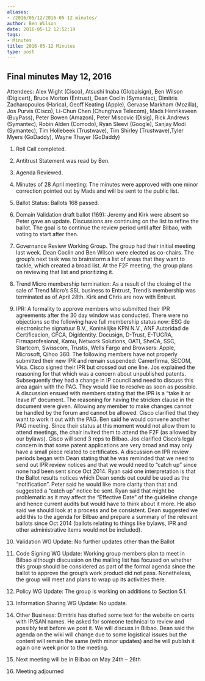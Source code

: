 ```yaml
---
aliases:
- /2016/05/12/2016-05-12-minutes/
author: Ben Wilson
date: 2016-05-12 12:52:19
tags:
- Minutes
title: 2016-05-12 Minutes
type: post
---
```


## Final minutes May 12, 2016

Attendees: Alex Wight (Cisco), Atsushi Inaba (Globalsign), Ben Wilson (Digicert), Bruce Morton (Entrust), Dean Coclin (Symantec), Dimitris Zacharopoulos (Harica), Geoff Keating (Apple), Gervase Markham (Mozilla), Jos Purvis (Cisco), Li-Chun Chen (Chunghwa Telecom), Mads Henriksveen (BuyPass), Peter Bowen (Amazon), Peter Miscovic (Disig), Rick Andrews (Symantec), Robin Alden (Comodo), Ryan Sleevi (Google), Sanjay Modi (Symantec), Tim Hollebeek (Trustwave), Tim Shirley (Trustwave),Tyler Myers (GoDaddy), Wayne Thayer (GoDaddy)

1. Roll Call completed.

1. Antitrust Statement was read by Ben.

1. Agenda Reviewed.

1. Minutes of 28 April meeting: The minutes were approved with one minor correction pointed out by Mads and will be sent to the public list.

1. Ballot Status: Ballots 168 passed.

1. Domain Validation draft ballot (169): Jeremy and Kirk were absent so Peter gave an update. Discussions are continuing on the list to refine the ballot. The goal is to continue the review period until after Bilbao, with voting to start after then.

1. Governance Review Working Group. The group had their initial meeting last week. Dean Coclin and Ben Wilson were elected as co-chairs. The group’s next task was to brainstorm a list of areas that they want to tackle, which created a broad list. At the F2F meeting, the group plans on reviewing that list and prioritizing it.

1. Trend Micro membership termination: As a result of the closing of the sale of Trend Micro’s SSL business to Entrust, Trend’s membership was terminated as of April 28th. Kirk and Chris are now with Entrust.

1. IPR: A formality to approve members who submitted their IPR agreements after the 30 day window was conducted. There were no objections so the following have full membership status now: ESG de electronische signatuur B.V., Koninklijke KPN N.V., ANF Autoridad de Certificacion, CFCA, Digidentity. Docusign, D-Trust, E-TUGRA, Firmaprofesional, Kamu, Network Solutions, OATI, SheCA, SSC, Startcom, Swisscom, Trustis, Wells Fargo and Browsers: Apple, Microsoft, Qihoo 360. The following members have not properly submitted their new IPR and remain suspended: Camerfirma, SECOM, Visa. Cisco signed their IPR but crossed out one line. Jos explained the reasoning for that which was a concern about unpublished patents. Subsequently they had a change in IP council and need to discuss this area again with the PAG. They would like to resolve as soon as possible. A discussion ensued with members stating that the IPR is a “take it or leave it” document. The reasoning for having the stricken clause in the document were given. Allowing any member to make changes cannot be handled by the forum and cannot be allowed. Cisco clarified that they want to work it out with the PAG. Ben said he would convene another PAG meeting. Since their status at this moment would not allow them to attend meetings, the chair invited them to attend the F2F (as allowed by our bylaws). Cisco will send 3 reps to Bilbao. Jos clarified Cisco’s legal concern in that some patent applications are very broad and may only have a small piece related to certificates. A discussion on IPR review periods began with Dean stating that he was reminded that we need to send out IPR review notices and that we would need to “catch up” since none had been sent since Oct 2014. Ryan said one interpretation is that the Ballot results notices which Dean sends out could be used as the “notification”. Peter said he would like more clarity than that and suggested a “catch up” notice be sent. Ryan said that might be problematic as it may affect the “Effective Date” of the guideline change and hence current audits but would have to think about it more. He also said we should look at a process and be consistent. Dean suggested we add this to the agenda for Bilbao and prepare a summary of the relevant ballots since Oct 2014 (ballots relating to things like bylaws, IPR and other administrative items would not be included).

1. Validation WG Update: No further updates other than the Ballot

1. Code Signing WG Update: Working group members plan to meet in Bilbao although discussion on the mailing list has focused on whether this group should be considered as part of the formal agenda since the ballot to approve the group’s work product did not pass. Nonetheless, the group will meet and plans to wrap up its activities there.

1. Policy WG Update: The group is working on additions to Section 5.1.

1. Information Sharing WG Update: No update.

1. Other Business: Dimitris has drafted some text for the website on certs with IP/SAN names. He asked for someone technical to review and possibly test before we post it. We will discuss in Bilbao. Dean said the agenda on the wiki will change due to some logistical issues but the content will remain the same (with minor updates) and he will publish it again one week prior to the meeting.

1. Next meeting will be in Bilbao on May 24th – 26th

1. Meeting adjourned